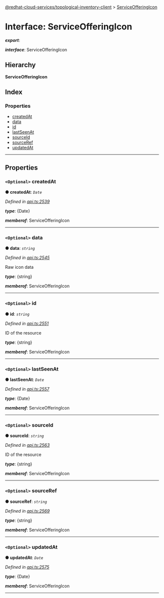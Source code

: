 [@redhat-cloud-services/topological-inventory-client](../README.md) > [ServiceOfferingIcon](../interfaces/serviceofferingicon.md)

# Interface: ServiceOfferingIcon

*__export__*: 

*__interface__*: ServiceOfferingIcon

## Hierarchy

**ServiceOfferingIcon**

## Index

### Properties

* [createdAt](serviceofferingicon.md#createdat)
* [data](serviceofferingicon.md#data)
* [id](serviceofferingicon.md#id)
* [lastSeenAt](serviceofferingicon.md#lastseenat)
* [sourceId](serviceofferingicon.md#sourceid)
* [sourceRef](serviceofferingicon.md#sourceref)
* [updatedAt](serviceofferingicon.md#updatedat)

---

## Properties

<a id="createdat"></a>

### `<Optional>` createdAt

**● createdAt**: *`Date`*

*Defined in [api.ts:2539](https://github.com/RedHatInsights/javascript-clients/blob/master/packages/topological-inventory/api.ts#L2539)*

*__type__*: {Date}

*__memberof__*: ServiceOfferingIcon

___
<a id="data"></a>

### `<Optional>` data

**● data**: *`string`*

*Defined in [api.ts:2545](https://github.com/RedHatInsights/javascript-clients/blob/master/packages/topological-inventory/api.ts#L2545)*

Raw icon data

*__type__*: {string}

*__memberof__*: ServiceOfferingIcon

___
<a id="id"></a>

### `<Optional>` id

**● id**: *`string`*

*Defined in [api.ts:2551](https://github.com/RedHatInsights/javascript-clients/blob/master/packages/topological-inventory/api.ts#L2551)*

ID of the resource

*__type__*: {string}

*__memberof__*: ServiceOfferingIcon

___
<a id="lastseenat"></a>

### `<Optional>` lastSeenAt

**● lastSeenAt**: *`Date`*

*Defined in [api.ts:2557](https://github.com/RedHatInsights/javascript-clients/blob/master/packages/topological-inventory/api.ts#L2557)*

*__type__*: {Date}

*__memberof__*: ServiceOfferingIcon

___
<a id="sourceid"></a>

### `<Optional>` sourceId

**● sourceId**: *`string`*

*Defined in [api.ts:2563](https://github.com/RedHatInsights/javascript-clients/blob/master/packages/topological-inventory/api.ts#L2563)*

ID of the resource

*__type__*: {string}

*__memberof__*: ServiceOfferingIcon

___
<a id="sourceref"></a>

### `<Optional>` sourceRef

**● sourceRef**: *`string`*

*Defined in [api.ts:2569](https://github.com/RedHatInsights/javascript-clients/blob/master/packages/topological-inventory/api.ts#L2569)*

*__type__*: {string}

*__memberof__*: ServiceOfferingIcon

___
<a id="updatedat"></a>

### `<Optional>` updatedAt

**● updatedAt**: *`Date`*

*Defined in [api.ts:2575](https://github.com/RedHatInsights/javascript-clients/blob/master/packages/topological-inventory/api.ts#L2575)*

*__type__*: {Date}

*__memberof__*: ServiceOfferingIcon

___

